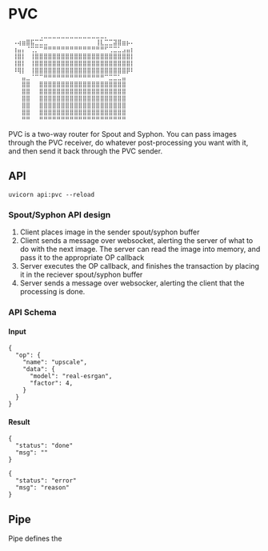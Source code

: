 # PVC

```⠀⠀⠀⠀⠀⠀⠀⠀⠀⠀⠀⠀⠀⠀
⠀⠀⠀⠀⠀⠀⠀⢀⣀⣀⣀⣀⣀⣀⣀⣀⣀⣀⣀⣀⣀⣀⡀⠀⠀⠀⠀⠀⠀⠀
⠀⠠⢴⣶⣿⣯⣉⣉⣀⠀⠀⠀⠀⠀⠀⠀⠀⠀⠀⠀⢸⣇⣉⣉⣽⣿⣶⡦⠄⠀
⠀⢰⣤⡄⠈⢉⡉⠉⠛⠛⠛⠛⠛⠛⠛⠛⠛⠛⠛⠛⠛⠛⠋⢉⣉⣁⣠⣤⡆⠀
⠀⢸⣿⡇⠀⢸⣿⣿⣿⣿⣿⣿⣿⣿⣿⣿⣿⣿⣿⣿⣿⣿⣿⣿⣿⣿⣿⣿⡇⠀
⠀⢸⣿⡇⠀⢸⣿⣿⣿⣿⣿⣿⣿⣿⣿⣿⣿⣿⣿⣿⣿⣿⣿⣿⣿⣿⣿⣿⡇⠀
⠀⠸⢿⡇⠀⢸⣿⣿⣿⣿⣿⣿⣿⣿⣿⣿⣿⣿⣿⣿⣿⣿⣿⣿⣿⣿⣿⡿⠇⠀
⠀⠀⠀⣤⣀⠈⠉⠉⠛⠛⠛⠛⠛⠛⠛⠛⠛⠛⠛⠛⠛⠛⠉⣉⣉⣁⣤⠀⠀⠀
⠀⠀⠀⣿⣿⠀⠀⣿⣿⣿⣿⣿⣿⣿⣿⣿⣿⣿⣿⣿⣿⣿⣿⣿⣿⣿⣿⠀⠀⠀
⠀⠀⠀⣿⣿⠀⠀⣿⣿⣿⣿⣿⣿⣿⣿⣿⣿⣿⣿⣿⣿⣿⣿⣿⣿⣿⣿⠀⠀⠀
⠀⠀⠀⣿⣿⠀⠀⣿⣿⣿⣿⣿⣿⣿⣿⣿⣿⣿⣿⣿⣿⣿⣿⣿⣿⣿⣿⠀⠀⠀
⠀⠀⠀⣿⣿⠀⠀⣿⣿⣿⣿⣿⣿⣿⣿⣿⣿⣿⣿⣿⣿⣿⣿⣿⣿⣿⣿⠀⠀⠀
⠀⠀⠀⣿⣿⠀⠀⣿⣿⣿⣿⣿⣿⣿⣿⣿⣿⣿⣿⣿⣿⣿⣿⣿⣿⣿⣿⠀⠀⠀
⠀⠀⠀⠛⠛⠀⠀⠛⠛⠛⠛⠛⠛⠛⠛⠛⠛⠛⠛⠛⠛⠛⠛⠛⠛⠛⠛⠀⠀⠀
```

PVC is a two-way router for Spout and Syphon. You can pass images through the PVC receiver, do whatever post-processing you want with it, and then send it back through the PVC sender.

## API

```
uvicorn api:pvc --reload
```

### Spout/Syphon API design

1. Client places image in the sender spout/syphon buffer
2. Client sends a message over websocket, alerting the server of what to do with the next image. The server can read the image into memory, and pass it to the appropriate OP callback
3. Server executes the OP callback, and finishes the transaction by placing it in the reciever spout/syphon buffer
4. Server sends a message over websocker, alerting the client that the processing is done.

### API Schema

#### Input

```
{
  "op": {
    "name": "upscale",
    "data": {
      "model": "real-esrgan",
      "factor": 4,
    }
  }
}
```

#### Result

```
{
  "status": "done"
  "msg": ""
}
```

```
{
  "status": "error"
  "msg": "reason"
}
```

## Pipe

Pipe defines the

